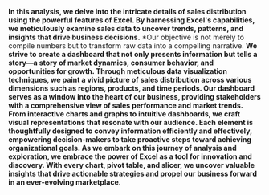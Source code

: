 **In this analysis, we delve into the intricate details of sales distribution using the powerful features of Excel. By harnessing Excel's capabilities, we meticulously examine sales data to uncover trends, patterns, and insights that drive business decisions.**
*Our objective is not merely to compile numbers but to transform raw data into a compelling narrative. 
**We strive to create a dashboard that not only presents information but tells a story—a story of market dynamics, consumer behavior, and opportunities for growth. Through meticulous data visualization techniques, we paint a vivid picture of sales distribution across various dimensions such as regions, products, and time periods. Our dashboard serves as a window into the heart of our business, providing stakeholders with a comprehensive view of sales performance and market trends. From interactive charts and graphs to intuitive dashboards, we craft visual representations that resonate with our audience. Each element is thoughtfully designed to convey information efficiently and effectively, empowering decision-makers to take proactive steps toward achieving organizational goals. As we embark on this journey of analysis and exploration, we embrace the power of Excel as a tool for innovation and discovery. With every chart, pivot table, and slicer, we uncover valuable insights that drive actionable strategies and propel our business forward in an ever-evolving marketplace.**
